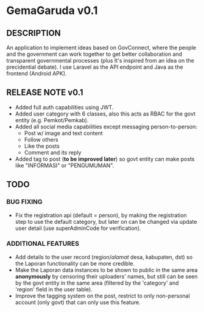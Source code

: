 # GemaGaruda v0.1
## DESCRIPTION
An application to implement ideas based on GovConnect, where the people and the government can work together to get better collaboration and transparent governmental processes (plus It's inspired from an idea on the precidential debate). I use Laravel as the API endpoint and Java as the frontend (Android APK).
## RELEASE NOTE v0.1
- Added full auth capabilities using JWT.
- Added user category with 6 classes, also this acts as RBAC for the govt entity (e.g. Pemkot/Pemkab).
- Added all social media capabilities except messaging person-to-person:
    - Post w/ image and text content
    - Follow others
    - Like the posts
    - Comment and its reply
- Added tag to post (**to be improved later**) so govt entity can make posts like "INFORMASI" or "PENGUMUMAN".
## TODO
### BUG FIXING
- Fix the registration api (default = person), by making the registration step to use the default category, but later on can be changed via update user detail (use superAdminCode for verification).
### ADDITIONAL FEATURES
- Add details to the user record (region/*alamat* desa, kabupaten, dst) so the Laporan functionality can be more credible.
- Make the Laporan data instances to be shown to public in the same area **anonymously** by censoring their uploaders' names, but still can be seen by the govt entity in the same area (filtered by the 'category' and 'region' field in the user table).
- Improve the tagging system on the post, restrict to only non-personal account (only govt) that can only use this feature.